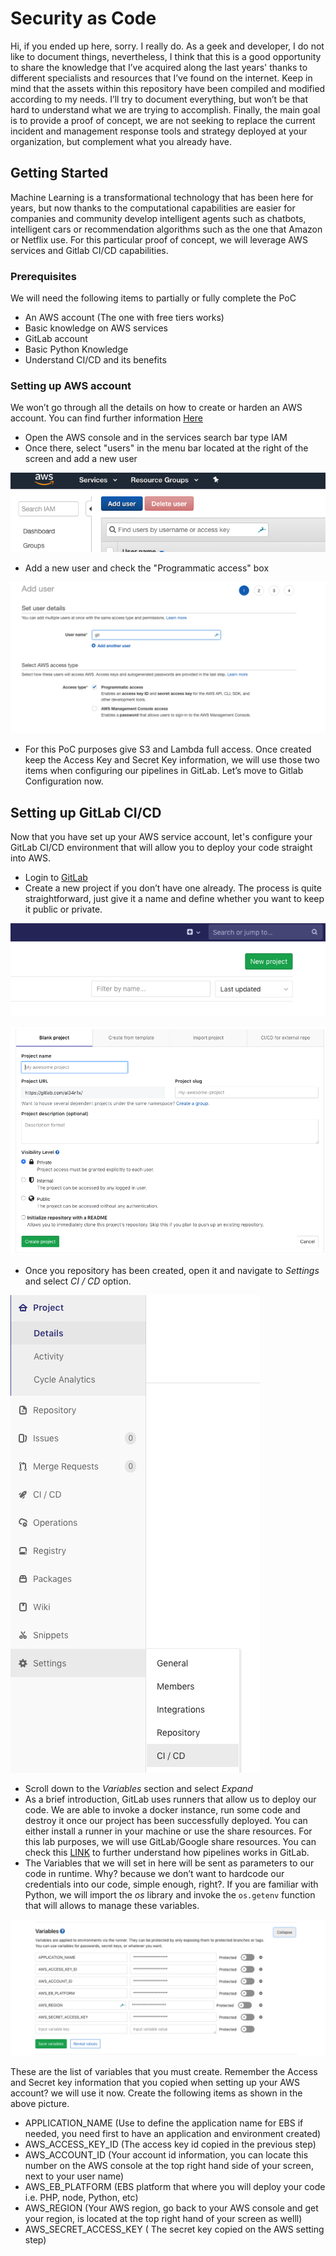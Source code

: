 # Security as Code

Hi, if you ended up here, sorry. I really do.  As a geek and developer, I do not like to document things, nevertheless,  I think that this is a good opportunity to share the knowledge that I’ve acquired along the last years' thanks to different specialists and resources that I’ve found on the internet.
Keep in mind that the assets within this repository have been compiled and modified according to my needs. I’ll try to document everything, but won’t be that hard to understand what we are trying to accomplish.
Finally, the main goal is to provide a proof of concept, we are not seeking to replace the current incident and management response tools and strategy deployed at your organization, but complement what you already have.


## Getting Started
Machine Learning is a transformational technology that has been here for years, but now thanks to the computational capabilities are easier for companies and community develop intelligent agents such as chatbots, intelligent cars or recommendation algorithms such as the one that Amazon or Netflix use.
For this particular proof of concept, we will leverage AWS services and Gitlab CI/CD capabilities.

### Prerequisites
We will need the following items to partially or fully complete the PoC
* An AWS account  (The one with free tiers works)
* Basic knowledge on AWS services
* GitLab account
* Basic Python Knowledge
* Understand CI/CD and its benefits

### Setting up AWS account
We won’t go through all the details on how to create or harden an AWS account. You can find further information [Here](https://aws.amazon.com/es/iam/)

* Open the AWS console and in the services search bar type IAM
* Once there, select "users" in the menu bar located at the right of the screen and add a new user

![Add User](./img/addUser.png)


* Add a new user and check the "Programmatic access" box

![User Setting](./img/programaticAccount.png)


* For this PoC purposes give S3 and Lambda full access. Once created keep the Access Key and Secret Key information, we will use those two items when configuring our pipelines in GitLab.  Let’s move to Gitlab Configuration now.

## Setting up GitLab CI/CD
Now that you have set up your AWS service account, let's configure your GitLab CI/CD environment that will allow you to deploy your code straight into AWS.

* Login to [GitLab](http://gitlab.com/)
* Create a new project if you don’t have one already. The process is quite straightforward, just give it a name and define whether you want to keep it public or private.

![Create_Repo](./img/createRepo.png)

![Setup Repo](./img/settingRepo.png)

* Once you repository has been created, open it and navigate to *Settings* and select *CI / CD* option.

![CICD](./img/settingCICD.png)

* Scroll down to the *Variables* section and select *Expand*
* As a brief introduction, GitLab uses runners that allow us to deploy our code. We are able to invoke a docker instance, run some code and destroy it once our project has been successfully deployed. You can either install a runner in your machine or use the share resources. For this lab purposes, we will use GitLab/Google share resources. You can check this [LINK](https://docs.gitlab.com/ee/ci/) to further understand how pipelines works in GitLab.
* The Variables that we will set in here will be sent as parameters to our code in runtime. Why? because we don’t want to hardcode our credentials into our code, simple enough, right?. If you are familiar with Python, we will import the *os* library and invoke the `os.getenv`  function that will allows to manage these variables.

![Variables](./img/variables.png)


These are the list of variables that you must create. Remember the Access and Secret key information that you copied when setting up your AWS account? we will use it now.
Create the following items as shown in the above picture.
* APPLICATION_NAME  (Use to define the application name for EBS if needed, you need first to have an application and environment created)
* AWS_ACCESS_KEY_ID (The access key id copied in the previous step)
* AWS_ACCOUNT_ID (Your account id information, you can locate this number on the AWS console at the top right hand side of your screen, next to your user name)
* AWS_EB_PLATFORM (EBS platform that where you will deploy your code i.e. PHP, node, Python, etc)
* AWS_REGION (Your AWS region, go back to your AWS console and get your region, is located at the top right hand of your screen as welll)
* AWS_SECRET_ACCESS_KEY ( The secret key copied on the AWS setting step)

